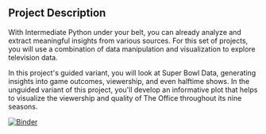 ## Project Description
With Intermediate Python under your belt, you can already analyze and extract meaningful insights from various sources. For this set of projects, you will use a combination of data manipulation and visualization to explore television data.

In this project's guided variant, you will look at Super Bowl Data, generating insights into game outcomes, viewership, and even halftime shows. In the unguided variant of this project, you'll develop an informative plot that helps to visualize the viewership and quality of The Office throughout its nine seasons.
  

[![Binder](https://mybinder.org/badge_logo.svg)](https://mybinder.org/v2/gh/Ben-Mbarek-Mohamed/Mini_Projet_DA/master?filepath=/notebook.ipynb)